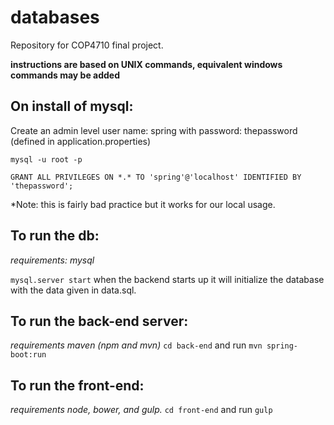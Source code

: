 # databases
Repository for COP4710 final project.

**instructions are based on UNIX commands, equivalent windows commands may be added**



On install of mysql:
--------------------

Create an admin level user name: spring with password: thepassword (defined in application.properties)

`mysql -u root -p`

`GRANT ALL PRIVILEGES ON *.* TO 'spring'@'localhost' IDENTIFIED BY 'thepassword';`

*Note: this is fairly bad practice but it works for our local usage.



To run the db:
--------------
*requirements: mysql*

`mysql.server start`
when the backend starts up it will initialize the database with the data given in data.sql.

To run the back-end server:
---------------------------
*requirements maven (npm and mvn)*
`cd back-end` and run `mvn spring-boot:run`

To run the front-end:
---------------------
*requirements node, bower, and gulp.*
`cd front-end` and run `gulp`
